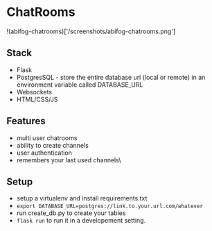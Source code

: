 # ChatRooms

!(abifog-chatrooms)['/screenshots/abifog-chatrooms.png']

## Stack
* Flask
* PostgresSQL - store the entire database url (local or remote)  in an environment variable called DATABASE_URL
* Websockets
* HTML/CSS/JS

## Features
* multi user chatrooms
* ability to create channels
* user authentication
* remembers your last used channels\

## Setup

* setup a virtualenv and install requirements.txt
* `export DATABASE_URL=postgres://link.to.your.url.com/whatever`
* run create_db.py to create your tables
* `flask run` to run it in a developement setting. 
